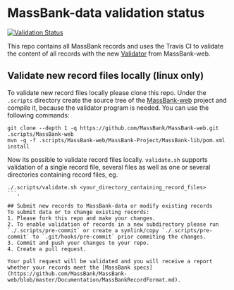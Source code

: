 # MassBank-data validation status 
[![Validation Status](https://travis-ci.org/MassBank/MassBank-data.svg?branch=master)](https://travis-ci.org/MassBank/MassBank-data)

This repo contains all MassBank records and uses the Travis CI to validate the content of all records with the new [Validator](https://github.com/MassBank/MassBank-web/blob/master/MassBank-Project/MassBank-lib/src/main/java/massbank/Validator.java) from MassBank-web.

## Validate new record files locally (linux only)
To validate new record files locally please clone this repo. Under the `.scripts` directory create the source tree of the [MassBank-web](https://github.com/MassBank/MassBank-web) project and compile it, because the validator program is needed.
You can use the following commands:
```
git clone --depth 1 -q https://github.com/MassBank/MassBank-web.git .scripts/MassBank-web
mvn -q -f .scripts/MassBank-web/MassBank-Project/MassBank-lib/pom.xml install
```
Now its possible to validate record files locally. `validate.sh` supports validation of a single record file, several files as well as one or several directories containing record files, eg. 
```
./.scripts/validate.sh <your_directory_containing_record_files>
```.

## Submit new records to MassBank-data or modify existing records
To submit data or to change existing records:
1. Please fork this repo and make your changes.
2. To enable validation of records in a new subdirectory please run `./.scripts/pre-commit` or create a symlink/copy `./.scripts/pre-commit` to `.git/hooks/pre-commit` prior commiting the changes.
3. Commit and push your changes to your repo.
4. Create a pull request.

Your pull request will be validated and you will receive a report whether your records meet the [MassBank specs](https://github.com/MassBank/MassBank-web/blob/master/Documentation/MassBankRecordFormat.md).
